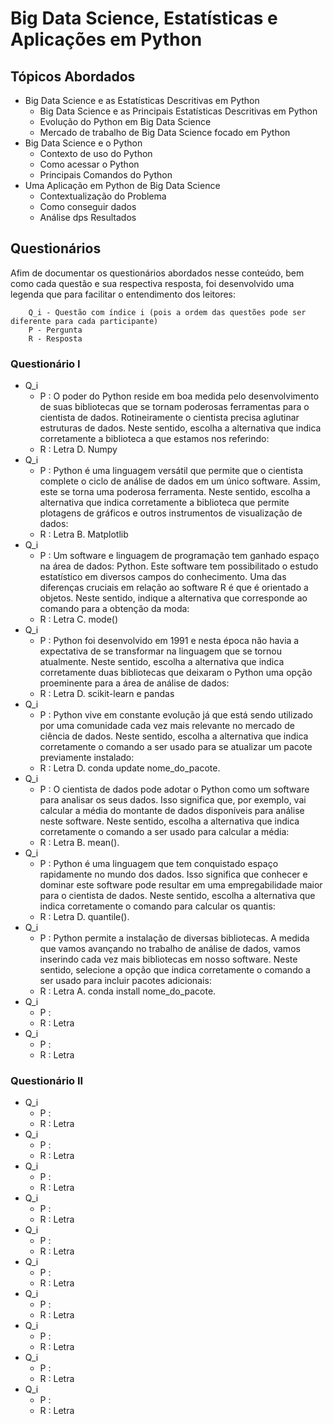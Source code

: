 # Big Data Science, Estatísticas e Aplicações em Python

## Tópicos Abordados

- Big Data Science e as Estatísticas Descritivas em Python
    - Big Data Science e as Principais Estatísticas Descritivas em Python
    - Evolução do Python em Big Data Science
    - Mercado de trabalho de Big Data Science focado em Python
- Big Data Science e o Python
    - Contexto de uso do Python
    - Como acessar o Python
    - Principais Comandos do Python
- Uma Aplicação em Python de Big Data Science
    - Contextualização do Problema
    - Como conseguir dados
    - Análise dps Resultados

## Questionários

Afim de documentar os questionários abordados nesse conteúdo, bem como cada questão e sua respectiva resposta, foi desenvolvido uma legenda que para facilitar o entendimento dos leitores:

        Q_i - Questão com índice i (pois a ordem das questões pode ser diferente para cada participante)
        P - Pergunta
        R - Resposta

### Questionário I

- Q_i
    - P : O poder do Python reside em boa medida pelo desenvolvimento de suas bibliotecas que se tornam poderosas ferramentas para o cientista de dados. Rotineiramente o cientista precisa aglutinar estruturas de dados. Neste sentido, escolha a alternativa que indica corretamente a biblioteca a que estamos nos referindo:
    - R : Letra D. Numpy
- Q_i
    - P : Python é uma linguagem versátil que permite que o cientista complete o ciclo de análise de dados em um único software. Assim, este se torna uma poderosa ferramenta. Neste sentido, escolha a alternativa que indica corretamente a biblioteca que permite plotagens de gráficos e outros instrumentos de visualização de dados:
    - R : Letra B. Matplotlib
- Q_i
    - P : Um software e linguagem de programação tem ganhado espaço na área de dados: Python. Este software tem possibilitado o estudo estatístico em diversos campos do conhecimento. Uma das diferenças cruciais em relação ao software R é que é orientado a objetos. Neste sentido, indique a alternativa que corresponde ao comando para a obtenção da moda:
    - R : Letra C. mode()
- Q_i
    - P : Python foi desenvolvido em 1991 e nesta época não havia a expectativa de se transformar na linguagem que se tornou atualmente. Neste sentido, escolha a alternativa que indica corretamente duas bibliotecas que deixaram o Python uma opção proeminente para a área de análise de dados:
    - R : Letra D. scikit-learn e pandas
- Q_i
    - P : Python vive em constante evolução já que está sendo utilizado por uma comunidade cada vez mais relevante no mercado de ciência de dados. Neste sentido, escolha a alternativa que indica corretamente o comando a ser usado para se atualizar um pacote previamente instalado:
    - R : Letra D.  conda update nome_do_pacote.
- Q_i
    - P : O cientista de dados pode adotar o Python como um software para analisar os seus dados. Isso significa que, por exemplo, vai calcular a média do montante de dados disponíveis para análise neste software. Neste sentido, escolha a alternativa que indica corretamente o comando a ser usado para calcular a média:
    - R : Letra B. mean().
- Q_i
    - P : Python é uma linguagem que tem conquistado espaço rapidamente no mundo dos dados. Isso significa que conhecer e dominar este software pode resultar em uma empregabilidade maior para o cientista de dados. Neste sentido, escolha a alternativa que indica corretamente o comando para calcular os quantis:
    - R : Letra D. quantile().
- Q_i
    - P : Python permite a instalação de diversas bibliotecas. A medida que vamos avançando no trabalho de análise de dados, vamos inserindo cada vez mais bibliotecas em nosso software. Neste sentido, selecione a opção que indica corretamente o comando a ser usado para incluir pacotes adicionais:
    - R : Letra A. conda install nome_do_pacote.
- Q_i
    - P : 
    - R : Letra
- Q_i
    - P : 
    - R : Letra


### Questionário II

- Q_i
    - P : 
    - R : Letra
- Q_i
    - P : 
    - R : Letra
- Q_i
    - P : 
    - R : Letra
- Q_i
    - P : 
    - R : Letra
- Q_i
    - P : 
    - R : Letra
- Q_i
    - P : 
    - R : Letra
- Q_i
    - P : 
    - R : Letra
- Q_i
    - P : 
    - R : Letra
- Q_i
    - P : 
    - R : Letra
- Q_i
    - P : 
    - R : Letra